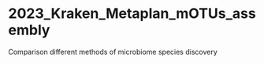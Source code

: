 # 2023_Kraken_Metaplan_mOTUs_assembly
Comparison different methods of microbiome species discovery 
